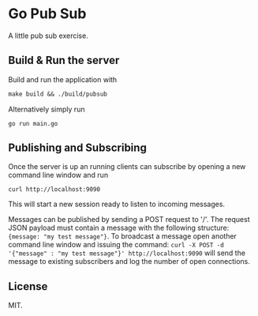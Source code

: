 #  Go Pub Sub
A little pub sub exercise.

## Build & Run the server
Build and run the application with
```Makefile
make build && ./build/pubsub
```

Alternatively simply run
```
go run main.go
```

## Publishing and Subscribing
Once the server is up an running clients can subscribe by opening a new command line window and run
```
curl http://localhost:9090
```
This will start a new session ready to listen to incoming messages.

Messages can be published by sending a POST request to '/'.
The request JSON payload must contain a message with the following structure: `{message: "my test message"}`.
To broadcast a message open another command line window and issuing the command:
`curl -X POST -d '{"message" : "my test message"}' http://localhost:9090` will send the message to existing subscribers and log the number of open connections.

## License
MIT.

